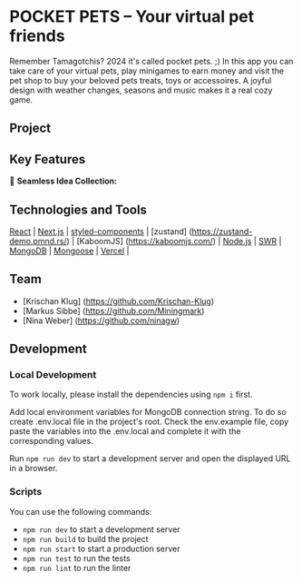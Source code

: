 # POCKET PETS – Your virtual pet friends

Remember Tamagotchis? 2024 it's called pocket pets. ;) In this app you can take care of your virtual pets, play minigames to earn money and visit the pet shop to buy your beloved pets treats, toys or accessoires. A joyful design with weather changes, seasons and music makes it a real cozy game. 

## Project

## Key Features
📱 **Seamless Idea Collection:**  

## Technologies and Tools
[React](https://react.dev/) | [Next.js](https://nextjs.org/) | [styled-components](https://styled-components.com/) | [zustand] (https://zustand-demo.pmnd.rs/) | [KaboomJS] (https://kaboomjs.com/) | [Node.js](https://nodejs.org/en) | [SWR](https://swr.vercel.app/) | [MongoDB](https://www.mongodb.com/) | [Mongoose](https://mongoosejs.com/) | [Vercel](https://vercel.com/) | 

## Team
- [Krischan Klug] (https://github.com/Krischan-Klug)
- [Markus Sibbe] (https://github.com/Miningmark)
- [Nina Weber] (https://github.com/ninagw)

## Development

### Local Development

To work locally, please install the dependencies using `npm i` first.

Add local environment variables for MongoDB connection string. To do so create .env.local file in the project's root. Check the env.example file, copy paste the variables into the .env.local and complete it with the corresponding values.

Run `npm run dev` to start a development server and open the displayed URL in a browser.

### Scripts

You can use the following commands:

- `npm run dev` to start a development server
- `npm run build` to build the project
- `npm run start` to start a production server
- `npm run test` to run the tests
- `npm run lint` to run the linter

